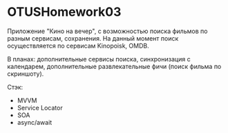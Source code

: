 # OTUSHomework03

Приложение "Кино на вечер", с возможностью поиска фильмов по разным сервисам, сохранения. На данный момент поиск осуществляется по сервисам Kinopoisk, OMDB. 

В планах: дополнительные сервисы поиска, синхронизация с календарем, дополнительные развлекательные фичи (поиск фильма по скриншоту).

Стэк:
- MVVM
- Service Locator
- SOA
- async/await
